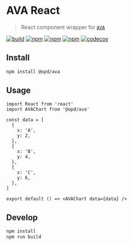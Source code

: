 # AVA React

> React component wrapper for [`AVA`](https://github.com/antvis/AVA)

[![build](https://github.com/open-data-plan/ava-react/workflows/build/badge.svg)](https://github.com/open-data-plan/ava-react/actions?query=workflow%3Abuild)
[![npm](https://img.shields.io/npm/v/@opd/ava.svg)](https://www.npmjs.com/package/@opd/ava)
[![npm](https://img.shields.io/npm/dm/@opd/ava.svg)](https://www.npmjs.com/package/@opd/ava)
[![npm](https://img.shields.io/npm/l/@opd/ava.svg)](https://www.npmjs.com/package/@opd/ava)
[![codecov](https://codecov.io/gh/open-data-plan/ava-react/branch/master/graph/badge.svg)](https://codecov.io/gh/open-data-plan/ava-react)

## Install

```bash
npm install @opd/ava
```

## Usage

```tsx
import React from 'react'
import AVAChart from '@opd/ava'

const data = [
  {
    x: 'A',
    y: 2,
  },
  {
    x: 'B',
    y: 4,
  },
  {
    x: 'C',
    y: 6,
  },
]

export default () => <AVAChart data={data} />
```

## Develop

```bash
npm install
npm run build
```
